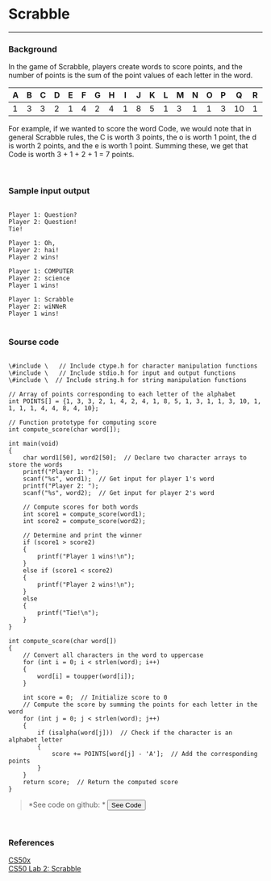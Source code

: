 # Scrabble

---

### Background

In the game of Scrabble, players create words to score points, and the number of points is the sum of the point values of each letter in the word.

| A  | B  | C  | D  | E  | F  | G  | H  | I  | J  | K  | L  | M  | N  | O  | P  | Q  | R  | S  | T  | U  | V  | W  | X  | Y  | Z  |
|----|----|----|----|----|----|----|----|----|----|----|----|----|----|----|----|----|----|----|----|----|----|----|----|----|----|
| 1  | 3  | 3  | 2  | 1  | 4  | 2  | 4  | 1  | 8  | 5  | 1  | 3  | 1  | 1  | 3  | 10 | 1  | 1  | 1  | 1  | 4  | 4  | 8  | 4  | 10 |


For example, if we wanted to score the word <span isCode>Code</span>, we would note that in general Scrabble rules, the <span isCode>C</span> is worth <span isCode>3</span> points, the <span isCode>o</span> is worth <span isCode>1</span> point, the <span isCode>d</span> is worth <span isCode>2</span> points, and the <span isCode>e</span> is worth <span isCode>1</span> point. Summing these, we get that <span isCode>Code</span> is worth <span isCode> 3 + 1 + 2 + 1 = 7</span> points.

<br/>

### Sample input output

<code>
Player 1: Question?
Player 2: Question!
Tie!
</code>

<code>
Player 1: Oh,
Player 2: hai!
Player 2 wins!
</code>

<code>
Player 1: COMPUTER
Player 2: science
Player 1 wins!
</code>

<code>
Player 1: Scrabble
Player 2: wiNNeR
Player 1 wins!
</code>

<br/>

### Sourse code

<pre><code language='c'>
\#include \<ctype.h\>   // Include ctype.h for character manipulation functions
\#include \<stdio.h\>   // Include stdio.h for input and output functions
\#include \<string.h\>  // Include string.h for string manipulation functions

// Array of points corresponding to each letter of the alphabet
int POINTS[] = {1, 3, 3, 2, 1, 4, 2, 4, 1, 8, 5, 1, 3, 1, 1, 3, 10, 1, 1, 1, 1, 4, 4, 8, 4, 10};

// Function prototype for computing score
int compute_score(char word[]);

int main(void)
{
    char word1[50], word2[50];  // Declare two character arrays to store the words
    printf("Player 1: ");
    scanf("%s", word1);  // Get input for player 1's word
    printf("Player 2: ");
    scanf("%s", word2);  // Get input for player 2's word

    // Compute scores for both words
    int score1 = compute_score(word1);
    int score2 = compute_score(word2);

    // Determine and print the winner
    if (score1 > score2)
    {
        printf("Player 1 wins!\n");
    }
    else if (score1 < score2)
    {
        printf("Player 2 wins!\n");
    }
    else
    {
        printf("Tie!\n");
    }
}

int compute_score(char word[])
{
    // Convert all characters in the word to uppercase
    for (int i = 0; i < strlen(word); i++)
    {
        word[i] = toupper(word[i]);
    }

    int score = 0;  // Initialize score to 0
    // Compute the score by summing the points for each letter in the word
    for (int j = 0; j < strlen(word); j++)
    {
        if (isalpha(word[j]))  // Check if the character is an alphabet letter
        {
            score += POINTS[word[j] - 'A'];  // Add the corresponding points
        }
    }
    return score;  // Return the computed score
}
</code></pre>

> *See code on github: * <button name='scrabble' language='c'>See Code</button>

<br />

### References

<u>[CS50x](https://cs50.harvard.edu/x/)</u>
<br />
<u>[CS50 Lab 2: Scrabble](https://cs50.harvard.edu/x/2023/labs/2/)</u>